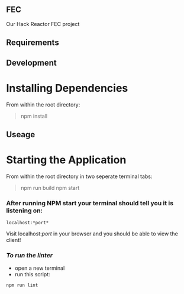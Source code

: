 ## FEC
Our Hack Reactor FEC project

## Requirements

## Development
# Installing Dependencies
From within the root directory:
>npm install

## Useage
# Starting the Application
From within the root directory in two seperate terminal tabs:
>npm run build
>npm start

### After running NPM start your terminal should tell you it is listening on:
```
localhost:*port*
```

Visit localhost:*port* in your browser and you should be able to view the client!


### *To run the linter*
- open a new terminal
- run this script:
```
npm run lint
```